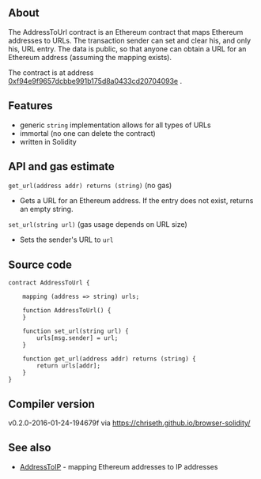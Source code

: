 ## About
The AddressToUrl contract is an Ethereum contract that maps Ethereum addresses to URLs. The transaction sender can set and clear his, and only his, URL entry. The data is public, so that anyone can obtain a URL for an Ethereum address (assuming the mapping exists).

The contract is at address [0xf94e9f9657dcbbe991b175d8a0433cd20704093e](https://etherchain.org/account/0xf94e9f9657dcbbe991b175d8a0433cd20704093e) .

## Features
* generic `string` implementation allows for all types of URLs
* immortal (no one can delete the contract)
* written in Solidity

## API and gas estimate
``get_url(address addr) returns (string)`` (no gas)
- Gets a URL for an Ethereum address. If the entry does not exist, returns an empty string.

``set_url(string url)`` (gas usage depends on URL size)
- Sets the sender's URL to ``url``

## Source code

```
contract AddressToUrl {

    mapping (address => string) urls;

    function AddressToUrl() {
    }

    function set_url(string url) {
        urls[msg.sender] = url;
    }

    function get_url(address addr) returns (string) {
        return urls[addr];
    }
}
```

## Compiler version
v0.2.0-2016-01-24-194679f via https://chriseth.github.io/browser-solidity/

## See also
* [AddressToIP](http://consensys.github.io/addresstoip/) - mapping Ethereum addresses to IP addresses
